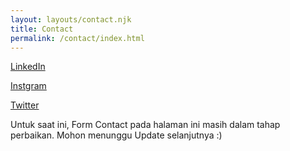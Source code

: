 ```yaml
---
layout: layouts/contact.njk
title: Contact
permalink: /contact/index.html
---
```

[L﻿inkedIn](https://www.linkedin.com/in/achmad-alfarizi/)

[Instgram](https://www.instagram.com/alfarizi_achmad/)

[T﻿witter](https://twitter.com/alfarizia_)

U﻿ntuk saat ini, Form Contact pada halaman ini masih dalam tahap perbaikan. Mohon menunggu Update selanjutnya :)